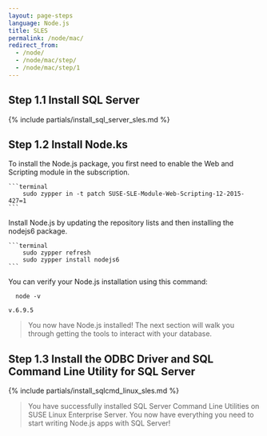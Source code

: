 ```yaml
---
layout: page-steps
language: Node.js
title: SLES
permalink: /node/mac/
redirect_from:
  - /node/
  - /node/mac/step/
  - /node/mac/step/1
---
```


## Step 1.1 Install SQL Server
{% include partials/install_sql_server_sles.md %}

## Step 1.2 Install Node.ks

To install the Node.js package, you first need to enable the Web and Scripting module in the subscription.

    ```terminal
        sudo zypper in -t patch SUSE-SLE-Module-Web-Scripting-12-2015-427=1    
    ```    
Install Node.js by updating the repository lists and then installing the nodejs6 package.

    ```terminal
        sudo zypper refresh
        sudo zypper install nodejs6
    ```    
You can verify your Node.js installation using this command:

```terminal
  node -v
```

```results
v.6.9.5
```
> You now have Node.js installed! The next section will walk you through getting the tools to interact with your database.

## Step 1.3 Install the ODBC Driver and SQL Command Line Utility for SQL Server

{% include partials/install_sqlcmd_linux_sles.md %}
    
> You have successfully installed SQL Server Command Line Utilities on SUSE Linux Enterprise Server. You now have everything you need to start writing Node.js apps with SQL Server!
